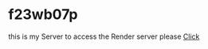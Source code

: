 # f23wb07p

this is my Server to access the Render server please [Click](https://f23wb07p.onrender.com/)

